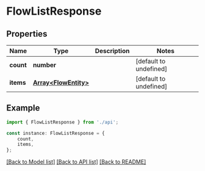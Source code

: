 # FlowListResponse


## Properties

Name | Type | Description | Notes
------------ | ------------- | ------------- | -------------
**count** | **number** |  | [default to undefined]
**items** | [**Array&lt;FlowEntity&gt;**](FlowEntity.md) |  | [default to undefined]

## Example

```typescript
import { FlowListResponse } from './api';

const instance: FlowListResponse = {
    count,
    items,
};
```

[[Back to Model list]](../README.md#documentation-for-models) [[Back to API list]](../README.md#documentation-for-api-endpoints) [[Back to README]](../README.md)
